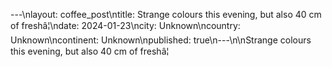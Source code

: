 ---\nlayout: coffee_post\ntitle: Strange colours this evening, but also 40 cm of freshâ¦\ndate: 2024-01-23\ncity: Unknown\ncountry: Unknown\ncontinent: Unknown\npublished: true\n---\n\nStrange colours this evening, but also 40 cm of freshâ¦